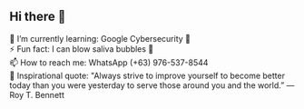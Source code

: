 ## Hi there 👋

<!--
**selrahcjt/selrahcjt** is a ✨ _special_ ✨ repository because its `README.md` (this file) appears on your GitHub profile.

Here are some ideas to get you started:

- 🔭 I’m currently working on ...
- 🌱 I’m currently learning ...
- 👯 I’m looking to collaborate on ...
- 🤔 I’m looking for help with ...
- 💬 Ask me about ...
- 📫 How to reach me: ...
- 😄 Pronouns: ...
- ⚡ Fun fact: ...
-->
 🌱 I’m currently learning: Google Cybersecurity 🔐 <br/>
 ⚡ Fun fact: I can blow saliva bubbles 🫧 <br/>
 📫 How to reach me: WhatsApp (+63) 976-537-8544 <br/>
 💬 Inspirational quote: "Always strive to improve yourself to become better today than you were yesterday to serve those around you and the world.” ― Roy T. Bennett
